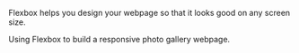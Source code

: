 Flexbox helps you design your webpage so that it looks good on any screen size.

Using Flexbox to build a responsive photo gallery webpage.
